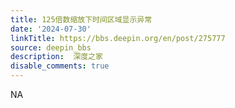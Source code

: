 ```yaml
---
title: 125倍数缩放下时间区域显示异常
date: '2024-07-30'
linkTitle: https://bbs.deepin.org/en/post/275777
source: deepin_bbs
description:  深度之家 
disable_comments: true
---
```

NA
